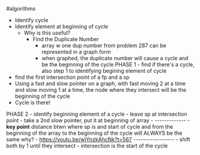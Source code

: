 #algorithms 
- Identify cycle
- Identify element at beginning of cycle
	- Why is this useful?
		- Find the Duplicate Number
			- array w one dup number from problem 287 can be represented in a graph form 
			- when graphed, the duplicate number will cause a cycle and be the beginning of the cycle
PHASE 1 - find if there's a cycle, also step 1 to identifying begining element of cycle
- find the first intersection point of a fp and a sp
- Using a fast and slow pointer on a graph, with fast moving 2 at a time and slow moving 1 at a time, the node where they intersect will be the beginning of the cycle
- Cycle is there!

PHASE 2 - identify beginning element of a cycle
	- leave sp at intersection point
	- take a 2nd slow pointer, put it at beginning of array
	- -------------
	-**key point** 
		distance btwn where sp is and start of cycle and from the beginning of the array to the beginning of the cycle will ALWAYS be the same
					why? - https://youtu.be/wjYnzkAhcNk?t=567
	-----------------
	- shift both by 1 until they intersect
		- intersection is the start of the cycle
